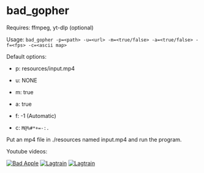 # bad_gopher

Requires: ffmpeg, yt-dlp (optional)

Usage: `bad_gopher -p=<path> -u=<url> -m=<true/false> -a=<true/false> -f=<fps> -c=<ascii map>`

Default options:

- p: resources/input.mp4

- u: NONE

- m: true

- a: true

- f: -1 \(Automatic)

- c: `M@%#*+=-:. `

Put an mp4 file in ./resources named input.mp4 and run the program.

Youtube videos:

[![Bad Apple](https://img.youtube.com/vi/DumQPTVRE0U/0.jpg)](https://www.youtube.com/watch?v=DumQPTVRE0U "Bad Apple")
[![Lagtrain](https://img.youtube.com/vi/7Vo3keJ3ups/0.jpg)](https://www.youtube.com/watch?v=7Vo3keJ3ups "Lagtrain")
[![Lagtrain](https://img.youtube.com/vi/Cfww9PSHNWg/0.jpg)](https://www.youtube.com/watch?v=Cfww9PSHNWg "Rainy Boots")
